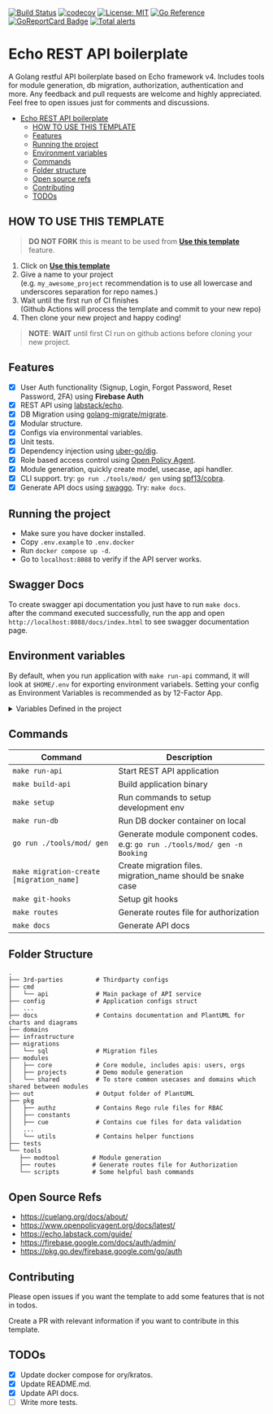 [![Build Status](https://app.travis-ci.com/farisraii/echoBoilerplate.svg?branch=main)](https://app.travis-ci.com/farisraii/echoBoilerplate)
[![codecov](https://codecov.io/gh/farisraii/echoBoilerplate/branch/main/graph/badge.svg?token=hxaHIVyoBN)](https://codecov.io/gh/farisraii/echoBoilerplate)
[![License: MIT](https://img.shields.io/badge/License-MIT-yellow.svg)](https://github.com/farisraii/echoBoilerplate/blob/master/LICENSE)
[![Go Reference](https://pkg.go.dev/badge/github.com/farisraii/echoBoilerplate.svg)](https://pkg.go.dev/github.com/farisraii/echoBoilerplate)
[![GoReportCard Badge](https://goreportcard.com/badge/github.com/farisraii/echoBoilerplate)](https://goreportcard.com/report/github.com/farisraii/echoBoilerplate)
[![Total alerts](https://img.shields.io/lgtm/alerts/g/farisraii/echoBoilerplate.svg?logo=lgtm&logoWidth=18)](https://lgtm.com/projects/g/farisraii/echoBoilerplate/alerts/)

# Echo REST API boilerplate

A Golang restful API boilerplate based on Echo framework v4. Includes tools for module generation, db migration, authorization, authentication and more.
Any feedback and pull requests are welcome and highly appreciated. Feel free to open issues just for comments and discussions.

<!--toc-->
- [Echo REST API boilerplate](#echoBoilerplate-boilerplate)
  - [HOW TO USE THIS TEMPLATE](#how-to-use-this-template)
  - [Features](#features)
  - [Running the project](#running-the-project)
  - [Environment variables](#environment-variables)
  - [Commands](#commands)
  - [Folder structure](#folder-structure)
  - [Open source refs](#open-source-refs)
  - [Contributing](#contributing)
  - [TODOs](#todos)

<!-- tocstop -->

## HOW TO USE THIS TEMPLATE

> **DO NOT FORK** this is meant to be used from **[Use this template](https://github.com/farisraii/echoBoilerplate/generate)** feature.

1. Click on **[Use this template](https://github.com/farisraii/echoBoilerplate/generate)**
2. Give a name to your project  
   (e.g. `my_awesome_project` recommendation is to use all lowercase and underscores separation for repo names.)
3. Wait until the first run of CI finishes  
   (Github Actions will process the template and commit to your new repo)
4. Then clone your new project and happy coding!

> **NOTE**: **WAIT** until first CI run on github actions before cloning your new project.

<!--
## Overview
 
![Request processing flow - Sequence Diagram](out/docs/diagrams/overview/request_flow.svg) -->

## Features

- [x] User Auth functionality (Signup, Login, Forgot Password, Reset Password, 2FA) using **Firebase Auth**
- [x] REST API using [labstack/echo](https://github.com/labstack/echo).
- [x] DB Migration using [golang-migrate/migrate](https://github.com/golang-migrate/migrate).
- [x] Modular structure.
- [x] Configs via environmental variables.
- [x] Unit tests.
- [x] Dependency injection using [uber-go/dig](https://github.com/uber-go/dig).
- [x] Role based access control using [Open Policy Agent](https://github.com/open-policy-agent/opa).
- [x] Module generation, quickly create model, usecase, api handler.
- [x] CLI support. try: `go run ./tools/mod/ gen` using [spf13/cobra](https://github.com/spf13/cobra).
- [x] Generate API docs using [swaggo](https://github.com/swaggo/swag). Try: `make docs`.

## Running the project

- Make sure you have docker installed.
- Copy `.env.example` to `.env.docker`
- Run `docker compose up -d`.
- Go to `localhost:8088` to verify if the API server works.

## Swagger Docs

To create swagger api documentation you just have to run `make docs`.    
after the command executed successfully, run the app and open `http://localhost:8088/docs/index.html` to see swagger documentation page.

## Environment variables

By default, when you run application with `make run-api` command, it will look at `$HOME/.env` for exporting environment variabels.
Setting your config as Environment Variables is recommended as by 12-Factor App.

<details>
    <summary>Variables Defined in the project </summary>

| Name                   | Type    | Description                                                      | Example value                                 |
|------------------------|---------|------------------------------------------------------------------|-----------------------------------------------|
| DATABASE_URL           | string  | Data source URL for main DB                                      | postgres://world:hello@postgres/echo_rest_api |
| PORT                   | integer | Http port (accepts also port number only for heroku compability) | 8088                                          |
| AUTO_MIGRATE           | boolean | Enable run migration every time the application starts           | true                                          |
| ENV                    | string  | Environment name                                                 | development                                   |
| REDIS_URL              | string  | Optional                                                         | redis://redis:6379                            |
| AUTH_PROVIDER              | string  | Optional                                                         | firebase_auth                            |
| FIREBASE_CREDENTIALS              | json  | firebase json admin key                                                         | {firebase_admin_key}                            |
| FIREBASE_AUTH_CREDENTIALS              | json  | filebase json auth key                                                         | {firebase_auth_key}                            |
| KRATOS_API_ENDPOINT    | string  | [DEPRECATED] Public endpoint of Kratos                                        | http://kratos:4433/                           |
| KRATOS_WEBHOOK_API_KEY | string  | [DEPRECATED] Api key for Kratos integration                                   | very-very-very-secure-api-key                 |
</details>

## Commands

| Command                                  | Description                                                 |
|------------------------------------------|-------------------------------------------------------------|
| `make run-api`                           | Start REST API application                                  |
| `make build-api`                         | Build application binary                                    |
| `make setup`                             | Run commands to setup development env                       |
| `make run-db`                            | Run DB docker container on local                            |
| `go run ./tools/mod/ gen`                | Generate module component codes. e.g: `go run ./tools/mod/ gen -n Booking`                           |
| `make migration-create [migration_name]` | Create migration files. migration_name should be snake case |
| `make git-hooks`                         | Setup git hooks                                             |
| `make routes`                            | Generate routes file for authorization                      |
| `make docs`                              | Generate API docs                                           |

## Folder Structure

```
.
├── 3rd-parties         # Thirdparty configs
├── cmd
│   └── api             # Main package of API service
├── config              # Application configs struct
│   ...        
├── docs                # Contains documentation and PlantUML for charts and diagrams
├── domains
├── infrastructure
├── migrations
│   └── sql             # Migration files
├── modules
│   ├── core            # Core module, includes apis: users, orgs
│   ├── projects        # Demo module generation
│   └── shared          # To store common usecases and domains which shared between modules
├── out                 # Output folder of PlantUML
├── pkg
│   ├── authz           # Contains Rego rule files for RBAC
│   ├── constants
│   ├── cue             # Contains cue files for data validation
│   ...
│   └── utils           # Contains helper functions
├── tests
└── tools
   ├── modtool         # Module generation
   ├── routes          # Generate routes file for Authorization
   └── scripts         # Some helpful bash commands

```

## Open Source Refs
- https://cuelang.org/docs/about/
- https://www.openpolicyagent.org/docs/latest/
- https://echo.labstack.com/guide/
- https://firebase.google.com/docs/auth/admin/
- https://pkg.go.dev/firebase.google.com/go/auth


## Contributing

Please open issues if you want the template to add some features that is not in todos.

Create a PR with relevant information if you want to contribute in this template.

## TODOs

- [x] Update docker compose for ory/kratos.
- [x] Update README.md.
- [x] Update API docs.
- [ ] Write more tests.
